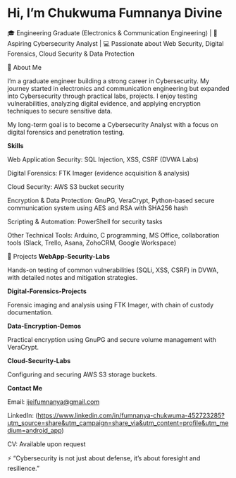 # Hi, I’m Chukwuma Fumnanya Divine

🎓 Engineering Graduate (Electronics & Communication Engineering) |
🔐 Aspiring Cybersecurity Analyst |
💻 Passionate about Web Security, Digital Forensics, Cloud Security & Data Protection

🚀 About Me

I’m a graduate engineer building a strong career in Cybersecurity. My journey started in electronics and communication engineering but expanded into Cybersecurity through practical labs, projects. I enjoy testing vulnerabilities, analyzing digital evidence, and applying encryption techniques to secure sensitive data.

My long-term goal is to become a Cybersecurity Analyst with a focus on digital forensics and penetration testing.

**Skills**

Web Application Security: SQL Injection, XSS, CSRF (DVWA Labs)

Digital Forensics: FTK Imager (evidence acquisition & analysis)

Cloud Security: AWS S3 bucket security

Encryption & Data Protection: GnuPG, VeraCrypt, Python-based secure communication system using AES and RSA with SHA256 hash

Scripting & Automation: PowerShell for security tasks

Other Technical Tools: Arduino, C programming, MS Office, collaboration tools (Slack, Trello, Asana, ZohoCRM, Google Workspace)

📂 Projects
**WebApp-Security-Labs**

Hands-on testing of common vulnerabilities (SQLi, XSS, CSRF) in DVWA, with detailed notes and mitigation strategies.

**Digital-Forensics-Projects**

Forensic imaging and analysis using FTK Imager, with chain of custody documentation.

**Data-Encryption-Demos**

Practical encryption using GnuPG and secure volume management with VeraCrypt.

**Cloud-Security-Labs**

Configuring and securing AWS S3 storage buckets.

**Contact Me**

Email: ijeifumnanya@gmail.com

LinkedIn: (https://www.linkedin.com/in/fumnanya-chukwuma-452723285?utm_source=share&utm_campaign=share_via&utm_content=profile&utm_medium=android_app)

CV: Available upon request

⚡ “Cybersecurity is not just about defense, it’s about foresight and resilience.”

